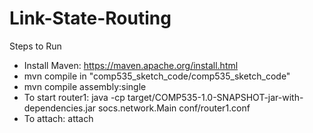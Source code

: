 # Link-State-Routing
Steps to Run
- Install Maven: https://maven.apache.org/install.html
- mvn compile in "comp535_sketch_code/comp535_sketch_code"
- mvn compile assembly:single
- To start router1: java -cp target/COMP535-1.0-SNAPSHOT-jar-with-dependencies.jar socs.network.Main conf/router1.conf
- To attach: attach <processIP> <port> <simulated ip>